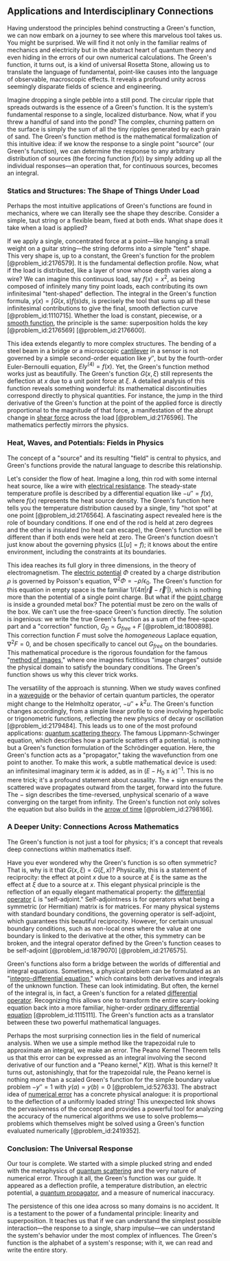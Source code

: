## Applications and Interdisciplinary Connections

Having understood the principles behind constructing a Green's function, we can now embark on a journey to see where this marvelous tool takes us. You might be surprised. We will find it not only in the familiar realms of mechanics and electricity but in the abstract heart of quantum theory and even hiding in the errors of our own numerical calculations. The Green's function, it turns out, is a kind of universal Rosetta Stone, allowing us to translate the language of fundamental, point-like causes into the language of observable, macroscopic effects. It reveals a profound unity across seemingly disparate fields of science and engineering.

Imagine dropping a single pebble into a still pond. The circular ripple that spreads outwards is the essence of a Green's function. It is the system’s fundamental response to a single, localized disturbance. Now, what if you threw a handful of sand into the pond? The complex, churning pattern on the surface is simply the sum of all the tiny ripples generated by each grain of sand. The Green's function method is the mathematical formalization of this intuitive idea: if we know the response to a single point "source" (our Green's function), we can determine the response to any arbitrary distribution of sources (the forcing function $f(x)$) by simply adding up all the individual responses—an operation that, for continuous sources, becomes an integral.

### Statics and Structures: The Shape of Things Under Load

Perhaps the most intuitive applications of Green's functions are found in mechanics, where we can literally see the shape they describe. Consider a simple, taut string or a flexible beam, fixed at both ends. What shape does it take when a load is applied?

If we apply a single, concentrated force at a point—like hanging a small weight on a guitar string—the string deforms into a simple "tent" shape. This very shape is, up to a constant, the Green's function for the problem [@problem_id:2176579]. It is the fundamental deflection profile. Now, what if the load is distributed, like a layer of snow whose depth varies along a wire? We can imagine this continuous load, say $f(x)=x^2$, as being composed of infinitely many tiny point loads, each contributing its own infinitesimal "tent-shaped" deflection. The integral in the Green's function formula, $y(x) = \int G(x, s) f(s) ds$, is precisely the tool that sums up all these infinitesimal contributions to give the final, smooth deflection curve [@problem_id:1110715]. Whether the load is constant, piecewise, or a [smooth function](@article_id:157543), the principle is the same: superposition holds the key [@problem_id:2176569] [@problem_id:2176600].

This idea extends elegantly to more complex structures. The bending of a steel beam in a bridge or a microscopic [cantilever](@article_id:273166) in a sensor is not governed by a simple second-order equation like $y''$, but by the fourth-order Euler-Bernoulli equation, $EI y^{(4)} = f(x)$. Yet, the Green's function method works just as beautifully. The Green's function $G(x, \xi)$ still represents the deflection at $x$ due to a unit point force at $\xi$. A detailed analysis of this function reveals something wonderful: its mathematical discontinuities correspond directly to physical quantities. For instance, the jump in the third derivative of the Green's function at the point of the applied force is directly proportional to the magnitude of that force, a manifestation of the abrupt change in [shear force](@article_id:172140) across the load [@problem_id:2176596]. The mathematics perfectly mirrors the physics.

### Heat, Waves, and Potentials: Fields in Physics

The concept of a "source" and its resulting "field" is central to physics, and Green's functions provide the natural language to describe this relationship.

Let's consider the flow of heat. Imagine a long, thin rod with some internal heat source, like a wire with [electrical resistance](@article_id:138454). The steady-state temperature profile is described by a differential equation like $-u'' = f(x)$, where $f(x)$ represents the heat source density. The Green's function here tells you the temperature distribution caused by a single, tiny "hot spot" at one point [@problem_id:2176564]. A fascinating aspect revealed here is the role of boundary conditions. If one end of the rod is held at zero degrees and the other is insulated (no heat can escape), the Green's function will be different than if both ends were held at zero. The Green's function doesn't just know about the governing physics ($L[u]=f$); it knows about the entire environment, including the constraints at its boundaries.

This idea reaches its full glory in three dimensions, in the theory of electromagnetism. The [electric potential](@article_id:267060) $\Phi$ created by a charge distribution $\rho$ is governed by Poisson's equation, $\nabla^2 \Phi = -\rho/\epsilon_0$. The Green's function for this equation in empty space is the familiar $1/(4\pi|\vec{r} - \vec{r}'|)$, which is nothing more than the potential of a single point charge. But what if the [point charge](@article_id:273622) is inside a grounded metal box? The potential must be zero on the walls of the box. We can't use the free-space Green's function directly. The solution is ingenious: we write the true Green's function as a sum of the free-space part and a "correction" function, $G_D = G_{free} + F$ [@problem_id:1800898]. This correction function $F$ must solve the *homogeneous* Laplace equation, $\nabla^2 F = 0$, and be chosen specifically to cancel out $G_{free}$ on the boundaries. This mathematical procedure is the rigorous foundation for the famous "[method of images](@article_id:135741)," where one imagines fictitious "image charges" outside the physical domain to satisfy the boundary conditions. The Green's function shows us why this clever trick works.

The versatility of the approach is stunning. When we study waves confined in a [waveguide](@article_id:266074) or the behavior of certain quantum particles, the operator might change to the Helmholtz operator, $-u'' + k^2 u$. The Green's function changes accordingly, from a simple linear profile to one involving hyperbolic or trigonometric functions, reflecting the new physics of decay or oscillation [@problem_id:2179484]. This leads us to one of the most profound applications: [quantum scattering theory](@article_id:140193). The famous Lippmann-Schwinger equation, which describes how a particle scatters off a potential, is nothing but a Green's function formulation of the Schrödinger equation. Here, the Green's function acts as a "propagator," taking the wavefunction from one point to another. To make this work, a subtle mathematical device is used: an infinitesimal imaginary term $i\epsilon$ is added, as in $(E - H_0 \pm i\epsilon)^{-1}$. This is no mere trick; it's a profound statement about causality. The $+$ sign ensures the scattered wave propagates outward from the target, forward into the future. The $-$ sign describes the time-reversed, unphysical scenario of a wave converging on the target from infinity. The Green's function not only solves the equation but also builds in the [arrow of time](@article_id:143285) [@problem_id:2798166].

### A Deeper Unity: Connections Across Mathematics

The Green's function is not just a tool for physics; it's a concept that reveals deep connections within mathematics itself.

Have you ever wondered why the Green's function is so often symmetric? That is, why is it that $G(x, \xi) = G(\xi, x)$? Physically, this is a statement of reciprocity: the effect at point $x$ due to a source at $\xi$ is the same as the effect at $\xi$ due to a source at $x$. This elegant physical principle is the reflection of an equally elegant mathematical property: the [differential operator](@article_id:202134) $L$ is "self-adjoint." Self-adjointness is for operators what being a symmetric (or Hermitian) matrix is for matrices. For many physical systems with standard boundary conditions, the governing operator is self-adjoint, which guarantees this beautiful reciprocity. However, for certain unusual boundary conditions, such as non-local ones where the value at one boundary is linked to the derivative at the other, this symmetry can be broken, and the integral operator defined by the Green's function ceases to be self-adjoint [@problem_id:1879070] [@problem_id:2176575].

Green's functions also form a bridge between the worlds of differential and integral equations. Sometimes, a physical problem can be formulated as an "[integro-differential equation](@article_id:175007)," which contains both derivatives and integrals of the unknown function. These can look intimidating. But often, the kernel of the integral is, in fact, a Green's function for a related [differential operator](@article_id:202134). Recognizing this allows one to transform the entire scary-looking equation back into a more familiar, higher-order [ordinary differential equation](@article_id:168127) [@problem_id:1115111]. The Green's function acts as a translator between these two powerful mathematical languages.

Perhaps the most surprising connection lies in the field of numerical analysis. When we use a simple method like the trapezoidal rule to approximate an integral, we make an error. The Peano Kernel Theorem tells us that this error can be expressed as an integral involving the second derivative of our function and a "Peano kernel," $K(t)$. What is this kernel? It turns out, astonishingly, that for the trapezoidal rule, the Peano kernel is nothing more than a scaled Green's function for the simple boundary value problem $-y''=1$ with $y(a)=y(b)=0$ [@problem_id:527633]. The abstract idea of [numerical error](@article_id:146778) has a concrete physical analogue: it is proportional to the deflection of a uniformly loaded string! This unexpected link shows the pervasiveness of the concept and provides a powerful tool for analyzing the accuracy of the numerical algorithms we use to solve problems—problems which themselves might be solved using a Green's function evaluated numerically [@problem_id:2419352].

### Conclusion: The Universal Response

Our tour is complete. We started with a simple plucked string and ended with the metaphysics of [quantum scattering](@article_id:146959) and the very nature of numerical error. Through it all, the Green's function was our guide. It appeared as a deflection profile, a temperature distribution, an electric potential, a [quantum propagator](@article_id:155347), and a measure of numerical inaccuracy.

The persistence of this one idea across so many domains is no accident. It is a testament to the power of a fundamental principle: linearity and superposition. It teaches us that if we can understand the simplest possible interaction—the response to a single, sharp impulse—we can understand the system's behavior under the most complex of influences. The Green's function is the alphabet of a system's response; with it, we can read and write the entire story.